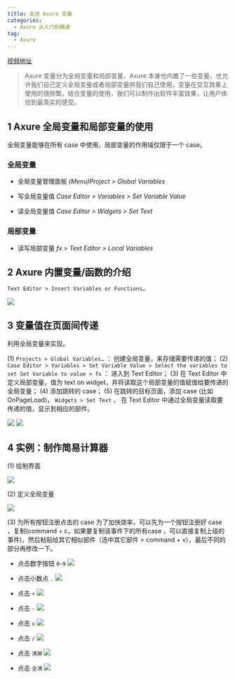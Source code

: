 ```yaml
---
title: 走进 Axure 变量
categories:
  - Axure 从入门到精通
tag:
  - Axure
---
```


[视频地址](http://www.jikexueyuan.com/course/1737.html)
> Axure 变量分为全局变量和局部变量，Axure 本身也内置了一些变量，也允许我们自己定义全局变量或者局部变量供我们自己使用，变量在交互效果上使用的很频繁，结合变量的使用，我们可以制作出软件丰富效果，让用户体验到最真实的感受。   

## 1 Axure 全局变量和局部变量的使用
全局变量能够在所有 case 中使用，局部变量的作用域仅限于一个 case。
### 全局变量
+ 全局变量管理面板
*(Menu)Project > Global Variables*

+ 写全局变量值
*Case Editor > Variables > Set Variable Value*

+ 读全局变量值
*Case Editor > Widgets > Set Text*

### 局部变量
+ 读写局部变量
*fx > Text Editor > Local Variables*

## 2 Axure 内置变量/函数的介绍
 `Text Editor > Insert Variables or Functions…`   

![](http://o7m5xjmtl.bkt.clouddn.com/A511D5F4-2E82-4B03-94AB-5987A15F7FBB.png)

## 3 变量值在页面间传递
利用全局变量来实现。

(1) `Projects > Global Variables…` ： 创建全局变量，来存储需要传递的值；
(2) `Case Editor > Variables > Set Variable Value > Select the variables to set Set Variable to value > fx` ： 进入到 Text Editor；
(3) 在 Text Editor 中定义局部变量，值为 text on widget，并将读取这个局部变量的值赋值给要传递的全局变量；
(4) 添加跳转的 case；
(5) 在跳转的目标页面，添加 case (比如 OnPageLoad)， `Widgets > Set Text` ， 在 Text Editor 中通过全局变量读取要传递的值，显示到相应的部件。

![](http://o7m5xjmtl.bkt.clouddn.com/303C5DB6-BA10-4B9B-90A6-6D480C195F0A.png)   ![](http://o7m5xjmtl.bkt.clouddn.com/A1507933-BDF0-44AD-A1A2-A1FF34395E6A.png)


## 4 实例：制作简易计算器 
(1) 绘制界面

![](http://o7m5xjmtl.bkt.clouddn.com/28E8B002-E7BA-4028-B05F-475489C9048E.png)

(2) 定义全局变量

![](http://o7m5xjmtl.bkt.clouddn.com/638802C2-7D71-4991-BC80-D20178153FF1.png)

(3) 为所有按钮注册点击的 case
为了加快效率，可以先为一个按钮注册好 case ，复制(command + c，如果要复制该事件下的所有case ，可以直接复制上级的事件)，然后粘贴给其它相似部件（选中其它部件 > command + v），最后不同的部分再修改一下。

+ 点击数字按钮 `0~9`
![](http://o7m5xjmtl.bkt.clouddn.com/2BE755E6-AB63-4E30-B309-EE7563A3F471.png)

+ 点击小数点 `.`
![](http://o7m5xjmtl.bkt.clouddn.com/A149D3BF-1189-4A50-8E7B-4E3AC87DF148.png)

+ 点击 `+`
![](http://o7m5xjmtl.bkt.clouddn.com/A05AD2FE-8FA8-474C-8972-DDDE0891774D.png)

+ 点击 `-`
![](http://o7m5xjmtl.bkt.clouddn.com/A623C461-E0BF-4FC9-AB6C-564862F956FE.png)

+ 点击 `x`
![](http://o7m5xjmtl.bkt.clouddn.com/960F0817-B4AB-4DAF-9F39-8E6A93721389.png)

+ 点击 `/`
![](http://o7m5xjmtl.bkt.clouddn.com/E6AB0C49-14B5-4C00-ACA2-E36B5A10A922.png)

+ 点击 `清屏`
![](http://o7m5xjmtl.bkt.clouddn.com/FFDC843B-31D3-4CAC-AE8F-66958CA10DCF.png)

+ 点击 `全清`
![](http://o7m5xjmtl.bkt.clouddn.com/6EEF907A-8452-4414-A02B-CB3E80697C41.png)

